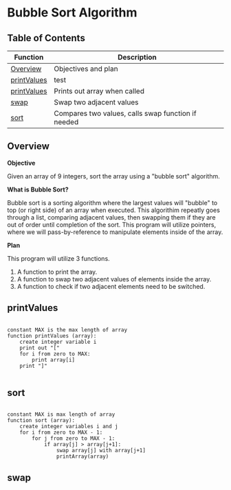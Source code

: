 # Bubble Sort Algorithm

## Table of Contents

| Function | Description |
|----------|-------------|
| [Overview](#overview)| Objectives and plan |
| [printValues](#value) | test |
| [printValues](#values) | Prints out array when called |
| [swap](#swap) | Swap two adjacent values |
| [sort](#sort) | Compares two values, calls swap function if needed  |

## Overview

**Objective**

Given an array of 9 integers, sort the array using a "bubble sort" algorithm.

**What is Bubble Sort?**

Bubble sort is a sorting algorithm where the largest values will "bubble" to top (or right side) of an array when executed. This algorithim repeatly goes through a list, comparing adjacent values, then swapping them if they are out of order until completion of the sort. This program will utilize pointers, where we will pass-by-reference to manipulate elements inside of the array.

**Plan**

This program will utilize 3 functions.

1. A function to print the array.
2. A function to swap two adjacent values of elements inside the array.
3. A function to check if two adjacent elements need to be switched. 

## printValues


```

constant MAX is the max length of array
function printValues (array):
	create integer variable i
	print out "[" 
	for i from zero to MAX:
		print array[i]
	print "]"
	    
```

## sort

```

constant MAX is max length of array
function sort (array):
    create integer variables i and j
    for i from zero to MAX - 1:
        for j from zero to MAX - 1:
            if array[j] > array[j+1]:
                swap array[j] with array[j+1]
                printArray(array)

```

## swap

```

```


